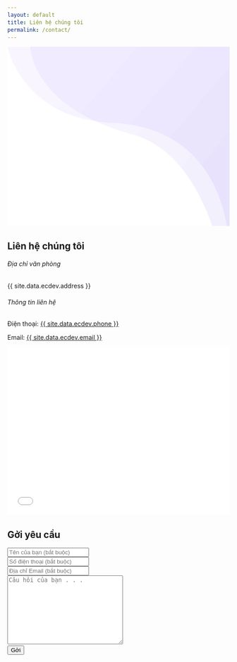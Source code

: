 ```yaml
---
layout: default
title: Liên hệ chúng tôi
permalink: /contact/
---
```


<section class="breadcrumb_area">
    <img class="breadcrumb_shap" src="/assets/img/banner_bg.png" alt="">
    <div class="container">
        <div class="breadcrumb_content text-center">
            <h1 class="f_p f_700 f_size_50 w_color l_height50 mb_20">Liên hệ chúng tôi</h1>
        </div>
    </div>
</section>

<section class="contact_info_area sec_pad">
    <div class="container">
        <div class="row">
            <div class="col-lg-3 pr-0">
                <div class="contact_info_item">
                    <h6 class="f_p f_size_20 t_color3 f_500 mb_20">Địa chỉ văn phòng</h6>
                    <p class="f_300 f_size_15">{{ site.data.ecdev.address }}</p>
                </div>
                <div class="contact_info_item">
                    <h6 class="f_p f_size_20 t_color3 f_500 mb_20">Thông tin liên hệ</h6>
                    <p class="f_300 f_size_15"><span class="f_400 t_color3">Điện thoại:</span> <a href="#">{{ site.data.ecdev.phone }}</a></p>
                    <p class="f_300 f_size_15"><span class="f_400 t_color3">Email:</span> <a href="mailto:{{ site.data.ecdev.email }}">{{ site.data.ecdev.email }}</a></p>
                </div>
            </div>
            <div class="col-lg-8 offset-lg-1">
                <div class="mapbox">
                    <iframe width="100%" height="380" id="gmap_canvas" src="{{ site.data.ecdev.ggAddress }}" frameborder="0" scrolling="no" marginheight="0" marginwidth="0"></iframe>
                </div>
            </div>
        </div>
        <div class="contact_form">
            <script type="text/javascript">var submitted=false;</script>
            <iframe name="hidden_iframe" id="hidden_iframe" style="display:none;" 
            onload="if(submitted) {window.location='/';}"></iframe>
            <h2 class="f_p f_size_22 t_color3 f_600 l_height28 mt_100 mb_40">Gởi yêu cầu</h2>
            <form action="https://docs.google.com/forms/u/2/d/e/1FAIpQLSfO7B6Ss9QeFOYJmdCaPbXdk6twobHu9pwg5goKBHZP_WoVHg/formResponse" class="contact_form_box" method="post" id="contactForm" target="hidden_iframe" onsubmit="submitted=true;">
                <div class="row">
                    <div class="col-lg-6">
                        <div class="form-group text_box">
                            <input required type="text" id="name" name="entry.2005620554" placeholder="Tên của bạn (bắt buộc)">
                        </div>
                    </div>
                    <div class="col-lg-6">
                        <div class="form-group text_box">
                            <input required type="text" id="phone" name="entry.1166974658" placeholder="Số điện thoại (bắt buộc)">
                        </div>
                    </div>
                    <div class="col-lg-12">
                        <div class="form-group text_box">
                            <input required type="text" name="entry.1045781291" id="email" placeholder="Địa chỉ Email (bắt buộc)">
                        </div>
                    </div>
                    <div class="col-lg-12">
                        <div class="form-group text_box">
                            <textarea required name="entry.839337160" id="message" cols="30" rows="10" placeholder="Câu hỏi của bạn . . ."></textarea>
                        </div>
                    </div>
                </div>
                <button type="submit" class="btn_three">Gởi</button>
            </form>
        </div>
    </div>
</section>
